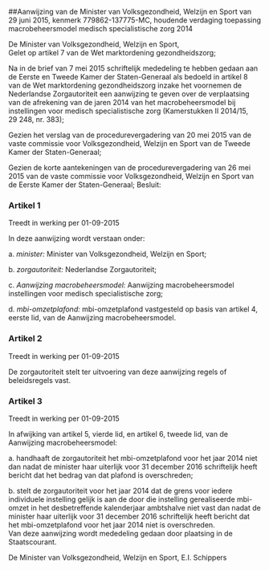 <meta http-equiv='Content-Type' content='text/html; charset=utf-8' />

##Aanwijzing van de Minister van Volksgezondheid, Welzijn en Sport van 29 juni 2015, kenmerk 779862-137775-MC, houdende verdaging toepassing macrobeheersmodel medisch specialistische zorg 2014

De Minister van Volksgezondheid, Welzijn en Sport,  
Gelet op artikel 7 van de Wet marktordening gezondheidszorg;

Na in de brief van 7 mei 2015 schriftelijk mededeling te hebben gedaan aan de Eerste en Tweede Kamer der Staten-Generaal als bedoeld in artikel 8 van de Wet marktordening gezondheidszorg inzake het voornemen de Nederlandse Zorgautoriteit een aanwijzing te geven over de verplaatsing van de afrekening van de jaren 2014 van het macrobeheersmodel bij instellingen voor medisch specialistische zorg (Kamerstukken II 2014/15, 29 248, nr. 383);

Gezien het verslag van de procedurevergadering van 20 mei 2015 van de vaste commissie voor Volksgezondheid, Welzijn en Sport van de Tweede Kamer der Staten-Generaal;

Gezien de korte aantekeningen van de procedurevergadering van 26 mei 2015 van de vaste commissie voor Volksgezondheid, Welzijn en Sport van de Eerste Kamer der Staten-Generaal;
Besluit:    

### Artikel  1  
Treedt in werking per 01-09-2015 

In deze aanwijzing wordt verstaan onder: 

a.  *minister:* Minister van Volksgezondheid, Welzijn en Sport;  

b.  *zorgautoriteit:* Nederlandse Zorgautoriteit;  

c.  *Aanwijzing macrobeheersmodel:* Aanwijzing macrobeheersmodel instellingen voor medisch specialistische zorg;  

d.  *mbi-omzetplafond:* mbi-omzetplafond vastgesteld op basis van artikel 4, eerste lid, van de Aanwijzing macrobeheersmodel.   

### Artikel  2  
Treedt in werking per 01-09-2015 

De zorgautoriteit stelt ter uitvoering van deze aanwijzing regels of beleidsregels vast. 

### Artikel  3  
Treedt in werking per 01-09-2015 

In afwijking van artikel 5, vierde lid, en artikel 6, tweede lid, van de Aanwijzing macrobeheersmodel: 

a. handhaaft de zorgautoriteit het mbi-omzetplafond voor het jaar 2014 niet dan nadat de minister haar uiterlijk voor 31 december 2016 schriftelijk heeft bericht dat het bedrag van dat plafond is overschreden;  

b. stelt de zorgautoriteit voor het jaar 2014 dat de grens voor iedere individuele instelling gelijk is aan de door die instelling gerealiseerde mbi-omzet in het desbetreffende kalenderjaar ambtshalve niet vast dan nadat de minister haar uiterlijk voor 31 december 2016 schriftelijk heeft bericht dat het mbi-omzetplafond voor het jaar 2014 niet is overschreden.   
Van deze aanwijzing wordt mededeling gedaan door plaatsing in de Staatscourant.  

De 
Minister van Volksgezondheid, Welzijn en Sport, 
E.I. Schippers     
